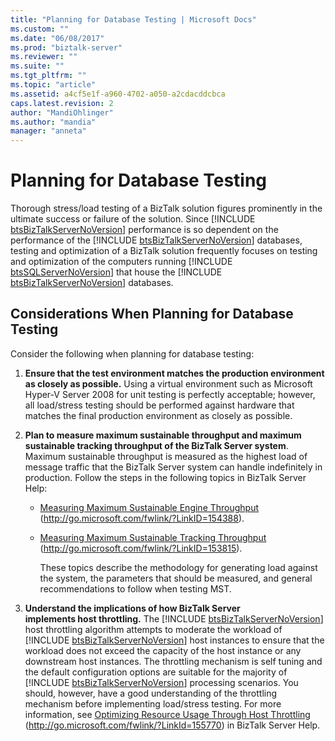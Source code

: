 ```yaml
---
title: "Planning for Database Testing | Microsoft Docs"
ms.custom: ""
ms.date: "06/08/2017"
ms.prod: "biztalk-server"
ms.reviewer: ""
ms.suite: ""
ms.tgt_pltfrm: ""
ms.topic: "article"
ms.assetid: a4cf5e1f-a960-4702-a050-a2cdacddcbca
caps.latest.revision: 2
author: "MandiOhlinger"
ms.author: "mandia"
manager: "anneta"
---
```

# Planning for Database Testing
Thorough stress/load testing of a BizTalk solution figures prominently in the ultimate success or failure of the solution. Since [!INCLUDE [btsBizTalkServerNoVersion](../includes/btsbiztalkservernoversion-md.md)] performance is so dependent on the performance of the [!INCLUDE [btsBizTalkServerNoVersion](../includes/btsbiztalkservernoversion-md.md)] databases, testing and optimization of a BizTalk solution frequently focuses on testing and optimization of the computers running [!INCLUDE [btsSQLServerNoVersion](../includes/btssqlservernoversion-md.md)] that house the [!INCLUDE [btsBizTalkServerNoVersion](../includes/btsbiztalkservernoversion-md.md)] databases.  
  
## Considerations When Planning for Database Testing  
 Consider the following when planning for database testing:  
  
1. **Ensure that the test environment matches the production environment as closely as possible.** Using a virtual environment such as Microsoft Hyper-V Server 2008 for unit testing is perfectly acceptable; however, all load/stress testing should be performed against hardware that matches the final production environment as closely as possible.  
  
2. **Plan to measure maximum sustainable throughput and maximum sustainable tracking throughput of the BizTalk Server system**. Maximum sustainable throughput is measured as the highest load of message traffic that the BizTalk Server system can handle indefinitely in production. Follow the steps in the following topics in BizTalk Server Help:  
  
   - [Measuring Maximum Sustainable Engine Throughput](http://go.microsoft.com/fwlink/?LinkID=154388) (http://go.microsoft.com/fwlink/?LinkID=154388).  
  
   - [Measuring Maximum Sustainable Tracking Throughput](http://go.microsoft.com/fwlink/?LinkID=153815) (http://go.microsoft.com/fwlink/?LinkID=153815).  
  
     These topics describe the methodology for generating load against the system, the parameters that should be measured, and general recommendations to follow when testing MST.  
  
3. <strong>Understand the implications of how BizTalk Server</strong>  
    <strong>implements host throttling.</strong> The [!INCLUDE [btsBizTalkServerNoVersion](../includes/btsbiztalkservernoversion-md.md)] host throttling algorithm attempts to moderate the workload of [!INCLUDE [btsBizTalkServerNoVersion](../includes/btsbiztalkservernoversion-md.md)] host instances to ensure that the workload does not exceed the capacity of the host instance or any downstream host instances. The throttling mechanism is self tuning and the default configuration options are suitable for the majority of [!INCLUDE [btsBizTalkServerNoVersion](../includes/btsbiztalkservernoversion-md.md)] processing scenarios. You should, however, have a good understanding of the throttling mechanism before implementing load/stress testing. For more information, see [Optimizing Resource Usage Through Host Throttling](http://go.microsoft.com/fwlink/?LinkId=155770) (<http://go.microsoft.com/fwlink/?LinkId=155770>) in BizTalk Server Help.